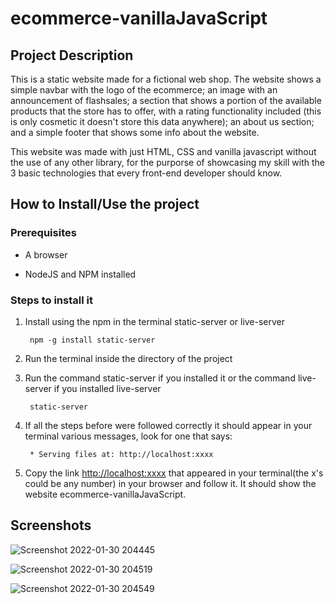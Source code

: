 # ecommerce-vanillaJavaScript

## Project Description

This is a static website made for a fictional web shop. The website shows a simple navbar with the logo of the ecommerce; an image with an announcement of flashsales; a section that shows a portion of the available products that the store has to offer, with a rating functionality included (this is only cosmetic it doesn't store this data anywhere); an about us section; and a simple footer that shows some info about the website.

This website was made with just HTML, CSS and vanilla javascript without the use of any other library, for the purporse of showcasing my skill with the 3 basic technologies that every front-end developer should know.

## How to Install/Use the project

### Prerequisites

- A browser

- NodeJS and NPM installed

### Steps to install it

1. Install using the npm in the terminal static-server or live-server

        npm -g install static-server

2. Run the terminal inside the directory of the project

3. Run the command static-server if you installed it or the command live-server if you installed live-server

        static-server

4. If all the steps before were followed correctly it should appear in your terminal various messages, look for one that says:

        * Serving files at: http://localhost:xxxx

5. Copy the link <http://localhost:xxxx> that appeared in your terminal(the x's could be any number) in your browser and follow it. It should show the website ecommerce-vanillaJavaScript.

## Screenshots

![Screenshot 2022-01-30 204445](https://user-images.githubusercontent.com/52897285/151725130-27d4d14f-8a31-4d2c-9828-0b82d2dc4d9e.jpg)

![Screenshot 2022-01-30 204519](https://user-images.githubusercontent.com/52897285/151725127-b840fe12-4896-49ba-8e12-4b6e71ab70cb.jpg)

![Screenshot 2022-01-30 204549](https://user-images.githubusercontent.com/52897285/151725128-cbc8229c-ff9f-41fd-a58c-6781ee38236e.jpg)
